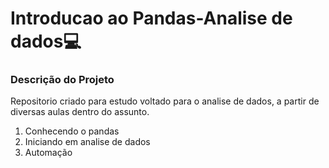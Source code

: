 # Introducao ao Pandas-Analise de dados💻

### Descrição do Projeto
Repositorio criado para estudo voltado para o analise de dados, a partir de diversas aulas dentro do assunto.

1. Conhecendo o pandas
2. Iniciando em analise de dados
3. Automação
